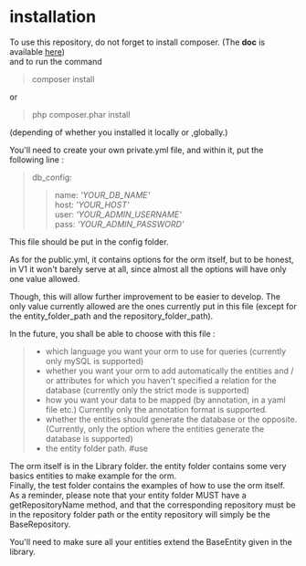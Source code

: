 # installation

To use this repository, do not forget to install composer. (The **doc** is available [here](https://getcomposer.org/))  
and to run the command
>composer install  

or 
>php composer.phar install

(depending of whether you installed it locally or ,globally.)

You'll need to create your own private.yml file, and within it,
 put the following line :   
 >
 >db_config:
 >> name: _'YOUR_DB_NAME'_  
 >> host: _'YOUR_HOST'_  
 >> user: _'YOUR_ADMIN_USERNAME'_  
 >> pass:  _'YOUR_ADMIN_PASSWORD'_
 >
 >

This file should be put in the config folder. 

As for the public.yml, it contains options for the orm itself, but to be honest, in V1 it won't 
barely serve at all, since almost all the options will have only one value allowed.  

Though, this will allow further improvement to be easier to develop. The only value currently
 allowed are the ones currently put in this file
(except for the entity_folder_path and the repository_folder_path).  

In the future, you shall be able to choose with this file : 
> - which language you want your orm to use for queries (currently only mySQL is supported)
> - whether you want your orm to add automatically 
the entities and / or attributes for which you haven't specified a relation for the database
(currently only the strict mode is supported)
> - how you want your data to be mapped (by annotation, in a yaml file etc.)
 Currently only the annotation format is supported.
> - whether the entities should generate the database or the opposite. (Currently, only the option 
where the entities generate the database is supported)
> - the entity folder path.
#use

The orm itself is in the Library folder. the entity folder contains some very basics entities to make example for the orm.  
Finally, the test folder contains the examples of how to use the orm itself.  
As a reminder, please note that your entity folder MUST have a getRepositoryName method, 
and that the corresponding repository must be in the repository folder path or the entity repository
will simply be the BaseRepository.  

You'll need to make sure all your entities extend the BaseEntity given in the library.
  

